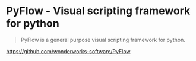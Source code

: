# PyFlow - Visual scripting framework for python

> PyFlow is a general purpose visual scripting framework for python.

<https://github.com/wonderworks-software/PyFlow>
